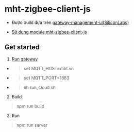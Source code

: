 # mht-zigbee-client-js

  * Được build dựa trên [gateway-management-ui(SiliconLabs)](https://github.com/SiliconLabs/gateway-management-ui)

  * [Sử dụng module mht-zigbee-client-js](vinhlq/mht-zigbee-client-js/blob/master/README.md)

## Get started

1. [Run gateway](vinhlq/mht-zigbee-gateway-js/blob/master/README.md)

  * > set MQTT_HOST=mht.vn
  * > set MQTT_PORT=1883
  * > sh run_cloud.sh
2. Build
  > npm run build
3. Run
  > npm run server